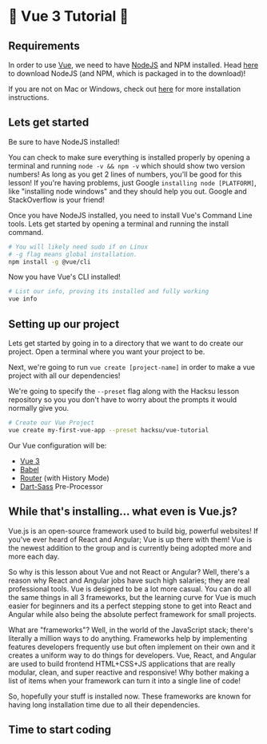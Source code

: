 # 🖖 Vue 3 Tutorial 🖖

## Requirements

In order to use [Vue](https://vuejs.org/), we need to have [NodeJS](https://nodejs.org/en/download/) and NPM installed. Head [here](https://nodejs.org/en/download/) to download NodeJS (and NPM, which is packaged in to the download)!

If you are not on Mac or Windows, check out [here](https://nodejs.org/en/download/package-manager/) for more installation instructions.

## Lets get started

Be sure to have NodeJS installed!

You can check to make sure everything is installed properly by opening a terminal and running `node -v && npm -v` which should show two version numbers! As long as you get 2 lines of numbers, you'll be good for this lesson! If you're having problems, just Google `installing node [PLATFORM]`, like "installing node windows" and they should help you out. Google and StackOverflow is your friend!

Once you have NodeJS installed, you need to install Vue's Command Line tools. Lets get started by opening a terminal and running the install command.

```bash
# You will likely need sudo if on Linux
# -g flag means global installation.
npm install -g @vue/cli
```

Now you have Vue's CLI installed!
```bash
# List our info, proving its installed and fully working
vue info
```

## Setting up our project

Lets get started by going in to a directory that we want to do create our project. Open a terminal where you want your project to be.

Next, we're going to run `vue create [project-name]` in order to make a vue project with all our dependencies!

We're going to specify the `--preset` flag along with the Hacksu lesson repository so you you don't have to worry about the prompts it would normally give you.

```bash
# Create our Vue Project
vue create my-first-vue-app --preset hacksu/vue-tutorial
```

Our Vue configuration will be:
- [Vue 3](https://v3.vuejs.org/guide/introduction.html)
- [Babel](https://babeljs.io/)
- [Router](https://router.vuejs.org/guide/#html) (with History Mode)
- [Dart-Sass](https://sass-lang.com/documentation) Pre-Processor

## While that's installing... what even is Vue.js?

Vue.js is an open-source framework used to build big, powerful websites! If you've ever heard of React and Angular; Vue is up there with them! Vue is the newest addition to the group and is currently being adopted more and more each day.

So why is this lesson about Vue and not React or Angular? Well, there's a reason why React and Angular jobs have such high salaries; they are real professional tools. Vue is designed to be a lot more casual. You can do all the same things in all 3 frameworks, but the learning curve for Vue is much easier for beginners and its a perfect stepping stone to get into React and Angular while also being the absolute perfect framework for small projects.

What are "frameworks"? Well, in the world of the JavaScript stack; there's literally a million ways to do anything. Frameworks help by implementing features developers frequently use but often implement on their own and it creates a uniform way to do things for developers. Vue, React, and Angular are used to build frontend HTML+CSS+JS applications that are really modular, clean, and super reactive and responsive! Why bother making a list of items when your framework can turn it into a single line of code!

So, hopefully your stuff is installed now. These frameworks are known for having long installation time due to all their dependencies.

## Time to start coding
